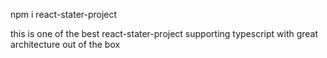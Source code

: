 npm i react-stater-project

this is one of the best react-stater-project supporting typescript with great architecture out of the box
